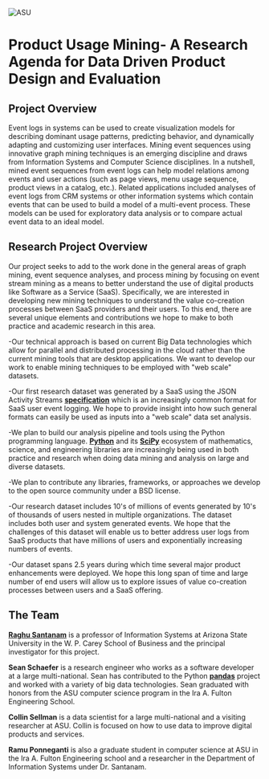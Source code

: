 ![ASU](https://brandguide.asu.edu/sites/default/files/styles/downloadable_images/public/logo_rgb-mg_1.png)

# Product Usage Mining- A Research Agenda for Data Driven Product Design and Evaluation


## Project Overview

Event logs in systems can be used to create visualization models for describing dominant usage patterns, predicting behavior, and dynamically adapting and customizing user interfaces. Mining event sequences using innovative graph mining techniques is an emerging discipline and draws from Information Systems and Computer Science disciplines. In a nutshell, mined event sequences from event logs can help model relations among events and user actions (such as page views, menu usage sequence, product views in a catalog, etc.). Related applications included analyses of event logs from CRM systems or other information systems which contain events that can be used to build a model of a multi-event process. These models can be used for exploratory data analysis or to compare actual event data to an ideal model.

## Research Project Overview

Our project seeks to add to the work done in the general areas of graph mining, event sequence analyses, and process mining by focusing on event stream mining as a means to better understand the use of digital products like Software as a Service (SaaS). Specifically, we are interested in developing new mining techniques to understand the value co-creation processes between SaaS providers and their users. To this end, there are several unique elements and contributions we hope to make to both practice and academic research in this area. 


  -Our technical approach is based on current Big Data technologies which
  allow for parallel and distributed processing in the cloud rather than
  the current mining tools that are desktop applications. We want to develop
  our work to enable mining techniques to be employed with 
  "web scale" datasets.

  -Our first research dataset was generated by a SaaS using the JSON Activity
  Streams [**specification**][streams] which is an increasingly common format for
  SaaS user event logging. We hope to provide insight into how such general
  formats can easily be used as inputs into a "web scale" data set analysis.

  -We plan to build our analysis pipeline and tools using the Python programming
  language. [**Python**][python] and its [**SciPy**][scipy] ecosystem of mathematics,
  science, and engineering libraries are increasingly being used in both
  practice and research when doing data mining and analysis on large and diverse 
  datasets.

  -We plan to contribute any libraries, frameworks, or approaches we develop
  to the open source community under a BSD license. 

  -Our research dataset includes 10's of millions of events generated by
  10's of thousands of users nested in multiple organizations. The dataset 
  includes both user and system generated events. We hope that the challenges 
  of this dataset will enable us to better address user logs from SaaS products 
  that have millions of users and exponentially increasing numbers of events.

  -Our dataset spans 2.5 years during which time several major product enhancements 
  were deployed. We hope this long span of time and large number of end users will 
  allow us to explore issues of value co-creation processes between users and a SaaS 
  offering.


[process-mining]: http://www.processmining.org/
[book]: http://www.processmining.org/book/start
[streams]: http://www.w3.org/TR/2015/WD-activitystreams-core-20150129/
[python]: https://www.python.org/
[scipy]: http://www.scipy.org/
[raghu]: http://my.wpcarey.asu.edu/directory/people/profile.cfm?person=1039602
[pandas]: https://github.com/pydata/pandas/


## The Team

[**Raghu Santanam**][raghu] is a professor of Information Systems at Arizona State University in the
W. P. Carey School of Business and the principal investigator for this 
project.

**Sean Schaefer** is a research engineer who works as a software developer
at a large multi-national. Sean has contributed to the Python [**pandas**][pandas]
project and worked with a variety of big data technologies. Sean graduated with honors 
from the ASU computer science program in the Ira A. Fulton Engineering School. 

**Collin Sellman** is a data scientist for a large multi-national and a visiting
researcher at ASU. Collin is focused on how to use data to improve digital products 
and services.

**Ramu Ponneganti** is also a graduate student in computer science at ASU in the 
Ira A. Fulton Engineering school and a researcher in the Department of Information 
Systems under Dr. Santanam.

